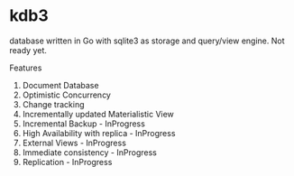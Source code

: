 # kdb3
database written in Go with sqlite3 as storage and query/view engine. Not ready yet.

Features
  1. Document Database
  2. Optimistic Concurrency
  3. Change tracking 
  4. Incrementally updated Materialistic View
  5. Incremental Backup - InProgress
  6. High Availability with replica - InProgress
  7. External Views - InProgress
  8. Immediate consistency - InProgress
  9. Replication - InProgress
